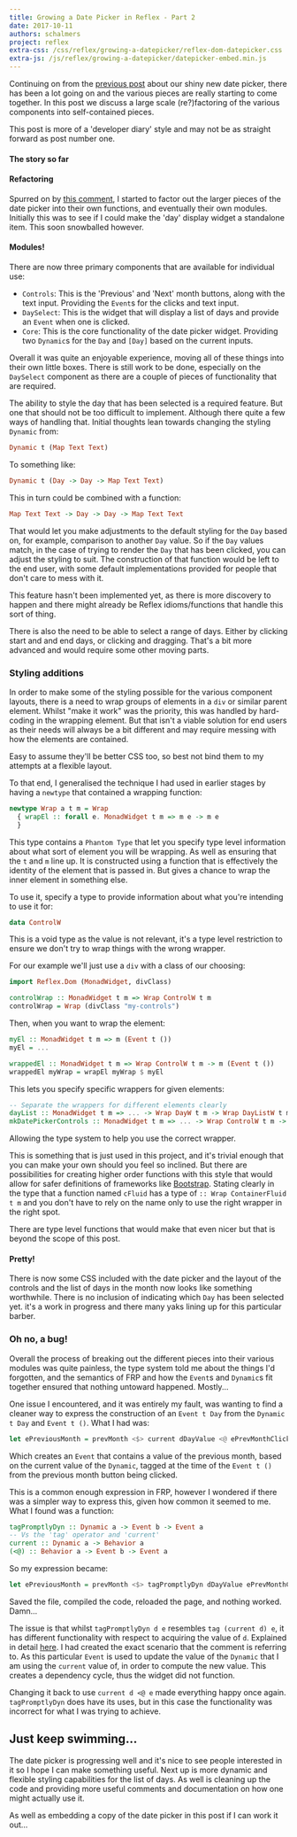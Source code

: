 ```yaml
---
title: Growing a Date Picker in Reflex - Part 2
date: 2017-10-11
authors: schalmers
project: reflex
extra-css: /css/reflex/growing-a-datepicker/reflex-dom-datepicker.css
extra-js: /js/reflex/growing-a-datepicker/datepicker-embed.min.js
---
```


Continuing on from the [previous post](posts/reflex/widget/growing-a-datepicker-1) about our shiny new date picker, there has been a lot going on and the various pieces are really starting to come together. In this post we discuss a large scale (re?)factoring of the various components into self-contained pieces.

This post is more of a 'developer diary' style and may not be as straight forward as post number one.

#### The story so far

<div id="datepicker-simple"></div>

#### Refactoring

Spurred on by [this comment](https://www.reddit.com/r/haskell/comments/74mnnk/growing_a_date_picker_in_reflex_part_1/do3g6nx/), I started to factor out the larger pieces of the date picker into their own functions, and eventually their own modules. Initially this was to see if I could make the 'day' display widget a standalone item. This soon snowballed however.

#### Modules!

There are now three primary components that are available for individual use:
- ``Controls``: This is the 'Previous' and 'Next' month buttons, along with the text input. Providing the ``Event``s for the clicks and text input.
- ``DaySelect``: This is the widget that will display a list of days and provide an ``Event`` when one is clicked.
- ``Core``: This is the core functionality of the date picker widget. Providing two ``Dynamic``s for the ``Day`` and ``[Day]`` based on the current inputs.

Overall it was quite an enjoyable experience, moving all of these things into their own little boxes. There is still work to be done, especially on the ``DaySelect`` component as there are a couple of pieces of functionality that are required.

The ability to style the day that has been selected is a required feature. But one that should not be too difficult to implement. Although there quite a few ways of handling that. Initial thoughts lean towards changing the styling ``Dynamic`` from:
```haskell
Dynamic t (Map Text Text)
```
To something like:
```haskell
Dynamic t (Day -> Day -> Map Text Text)
```

This in turn could be combined with a function:
```haskell
Map Text Text -> Day -> Day -> Map Text Text
```
That would let you make adjustments to the default styling for the ``Day`` based on, for example, comparison to another ``Day`` value. So if the ``Day`` values match, in the case of trying to render the ``Day`` that has been clicked, you can adjust the styling to suit. The construction of that function would be left to the end user, with some default implementations provided for people that don't care to mess with it.

This feature hasn't been implemented yet, as there is more discovery to happen and there might already be Reflex idioms/functions that handle this sort of thing.

There is also the need to be able to select a range of days. Either by clicking start and and end days, or clicking and dragging. That's a bit more advanced and would require some other moving parts.

### Styling additions

In order to make some of the styling possible for the various component layouts, there is a need to wrap groups of elements in a ``div`` or similar parent element. Whilst "make it work" was the priority, this was handled by hard-coding in the wrapping element. But that isn't a viable solution for end users as their needs will always be a bit different and may require messing with how the elements are contained.

Easy to assume they'll be better CSS too, so best not bind them to my attempts at a flexible layout.

To that end, I generalised the technique I had used in earlier stages by having a ``newtype`` that contained a wrapping function:
```haskell
newtype Wrap a t m = Wrap
  { wrapEl :: forall e. MonadWidget t m => m e -> m e
  }
```
This type contains a ``Phantom Type`` that let you specify type level information about what sort of element you will be wrapping. As well as ensuring that the ``t`` and ``m`` line up. It is constructed using a function that is effectively the identity of the element that is passed in. But gives a chance to wrap the inner element in something else.

To use it, specify a type to provide information about what you're intending to use it for:
```haskell
data ControlW
```
This is a void type as the value is not relevant, it's a type level restriction to ensure we don't try to wrap things with the wrong wrapper.

For our example we'll just use a ``div`` with a class of our choosing:
```haskell
import Reflex.Dom (MonadWidget, divClass)

controlWrap :: MonadWidget t m => Wrap ControlW t m
controlWrap = Wrap (divClass "my-controls")
```

Then, when you want to wrap the element:
```haskell
myEl :: MonadWidget t m => m (Event t ())
myEl = ...

wrappedEl :: MonadWidget t m => Wrap ControlW t m -> m (Event t ())
wrappedEl myWrap = wrapEl myWrap $ myEl
```

This lets you specify specific wrappers for given elements:
```haskell
-- Separate the wrappers for different elements clearly
dayList :: MonadWidget t m => ... -> Wrap DayW t m -> Wrap DayListW t m -> ...
mkDatePickerControls :: MonadWidget t m => ... -> Wrap ControlW t m -> ...
```
Allowing the type system to help you use the correct wrapper.

This is something that is just used in this project, and it's trivial enough that you can make your own should you feel so inclined. But there are possibilities for creating higher order functions with this style that would allow for safer definitions of frameworks like [Bootstrap](https://getbootstrap.com/). Stating clearly in the type that a function named ``cFluid`` has a type of ``:: Wrap ContainerFluid t m`` and you don't have to rely on the name only to use the right wrapper in the right spot.

There are type level functions that would make that even nicer but that is beyond the scope of this post.

#### Pretty!

There is now some CSS included with the date picker and the layout of the controls and the list of days in the month now looks like something worthwhile. There is no inclusion of indicating which ``Day`` has been selected yet. it's a work in progress and there many yaks lining up for this particular barber.

### Oh no, a bug!

Overall the process of breaking out the different pieces into their various modules was quite painless, the type system told me about the things I'd forgotten, and the semantics of FRP and how the ``Event``s and ``Dynamic``s fit together ensured that nothing untoward happened. Mostly...

One issue I encountered, and it was entirely my fault, was wanting to find a cleaner way to express the construction of an ``Event t Day`` from the ``Dynamic t Day`` and ``Event t ()``. What I had was:
```haskell
let ePreviousMonth = prevMonth <$> current dDayValue <@ ePrevMonthClicked
```
Which creates an ``Event`` that contains a value of the previous month, based on the current value of the ``Dynamic``, tagged at the time of the ``Event t ()`` from the previous month button being clicked.

This is a common enough expression in FRP, however I wondered if there was a simpler way to express this, given how common it seemed to me. What I found was a function:
```haskell
tagPromptlyDyn :: Dynamic a -> Event b -> Event a
-- Vs the 'tag' operator and 'current'
current :: Dynamic a -> Behavior a
(<@) :: Behavior a -> Event b -> Event a
```
So my expression became:
```haskell
let ePreviousMonth = prevMonth <$> tagPromptlyDyn dDayValue ePrevMonthClicked
```
Saved the file, compiled the code, reloaded the page, and nothing worked. Damn...

The issue is that whilst ``tagPromptlyDyn d e`` resembles ``tag (current d) e``, it has different functionality with respect to acquiring the value of ``d``. Explained in detail [here](https://github.com/reflex-frp/reflex/blob/fe21a501f7db4a3dbf5f7727c37bbe33fafee9ac/src/Reflex/Dynamic.hs#L239). I had created the exact scenario that the comment is referring to. As this particular ``Event`` is used to update the value of the ``Dynamic`` that I am using the ``current`` value of, in order to compute the new value. This creates a dependency cycle, thus the widget did not function.

Changing it back to use ``current d <@ e`` made everything happy once again. ``tagPromptlyDyn`` does have its uses, but in this case the functionality was incorrect for what I was trying to achieve.

## Just keep swimming...

The date picker is progressing well and it's nice to see people interested in it so I hope I can make something useful. Next up is more dynamic and flexible styling capabilities for the list of days. As well is cleaning up the code and providing more useful comments and documentation on how one might actually use it.

As well as embedding a copy of the date picker in this post if I can work it out...
